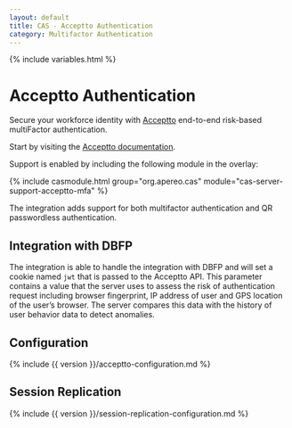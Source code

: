 ```yaml
---
layout: default
title: CAS - Acceptto Authentication
category: Multifactor Authentication
---
```


{% include variables.html %}

# Acceptto Authentication

Secure your workforce identity with [Acceptto](https://www.acceptto.com) 
end-to-end risk-based multiFactor authentication.

Start by visiting the [Acceptto documentation](https://www.acceptto.com/acceptto-mfa-rest-api/).

Support is enabled by including the following module in the overlay:

{% include casmodule.html group="org.apereo.cas" module="cas-server-support-acceptto-mfa" %}

The integration adds support for both multifactor authentication and QR passwordless authentication.

## Integration with DBFP

The integration is able to handle the integration with DBFP and will set a cookie named `jwt` that is passed to the Acceptto API. This parameter contains a value that the server uses to assess the risk of authentication request including browser fingerprint, IP address of user and GPS location of the user’s browser. The server compares this data with the history of user behavior data to detect anomalies.

## Configuration

{% include {{ version }}/acceptto-configuration.md %}

## Session Replication

{% include {{ version }}/session-replication-configuration.md %}
